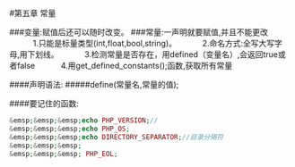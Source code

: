 #第五章 常量

###变量:赋值后还可以随时改变。
###常量:一声明就要赋值,并且不能更改
&emsp;&emsp;&emsp;1.只能是标量类型(int,float,bool,string)。
&emsp;&emsp;&emsp;2.命名方式:全写大写字母,用下划线。
&emsp;&emsp;&emsp;3.检测常量是否存在，用defined（变量名）,会返回true或者false
&emsp;&emsp;&emsp;4.用get_defined_constants();函数,获取所有常量

####声明语法:
#####define(常量名,常量的值);

####要记住的函数:
```php
&emsp;&emsp;&emsp;echo PHP_VERSION;//
&emsp;&emsp;&emsp;echo PHP_OS;
&emsp;&emsp;&emsp;echo DIRECTORY_SEPARATOR;//目录分隔符
&emsp;&emsp;&emsp;
&emsp;&emsp;&emsp; PHP_EOL;
```



